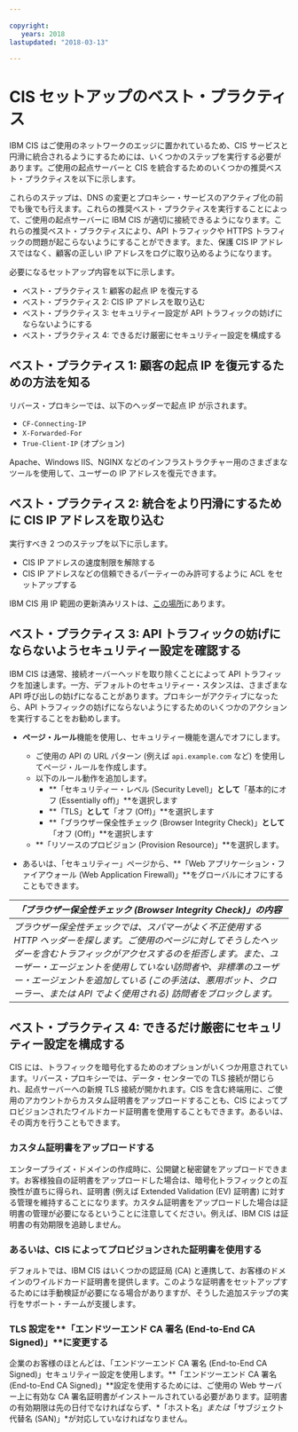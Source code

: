 ```yaml
---
  
copyright:
   years: 2018
lastupdated: "2018-03-13"
 
---
```



# CIS セットアップのベスト・プラクティス

IBM CIS はご使用のネットワークのエッジに置かれているため、CIS サービスと円滑に統合されるようにするためには、いくつかのステップを実行する必要があります。ご使用の起点サーバーと CIS を統合するためのいくつかの推奨ベスト・プラクティスを以下に示します。 

これらのステップは、DNS の変更とプロキシー・サービスのアクティブ化の前でも後でも行えます。これらの推奨ベスト・プラクティスを実行することによって、ご使用の起点サーバーに IBM CIS が適切に接続できるようになります。これらの推奨ベスト・プラクティスにより、API トラフィックや HTTPS トラフィックの問題が起こらないようにすることができます。また、保護 CIS IP アドレスではなく、顧客の正しい IP アドレスをログに取り込めるようになります。

必要になるセットアップ内容を以下に示します。

 * ベスト・プラクティス 1: 顧客の起点 IP を復元する
 * ベスト・プラクティス 2: CIS IP アドレスを取り込む
 * ベスト・プラクティス 3: セキュリティー設定が API トラフィックの妨げにならないようにする
 * ベスト・プラクティス 4: できるだけ厳密にセキュリティー設定を構成する
 
## ベスト・プラクティス 1: 顧客の起点 IP を復元するための方法を知る

リバース・プロキシーでは、以下のヘッダーで起点 IP が示されます。

  * `CF-Connecting-IP`
  * `X-Forwarded-For`
  * `True-Client-IP` (オプション)

Apache、Windows IIS、NGINX などのインフラストラクチャー用のさまざまなツールを使用して、ユーザーの IP アドレスを復元できます。

## ベスト・プラクティス 2: 統合をより円滑にするために CIS IP アドレスを取り込む

実行すべき 2 つのステップを以下に示します。

  * CIS IP アドレスの速度制限を解除する
  * CIS IP アドレスなどの信頼できるパーティーのみ許可するように ACL をセットアップする

IBM CIS 用 IP 範囲の更新済みリストは、[この場所](whitelisted-ips.html)にあります。

## ベスト・プラクティス 3: API トラフィックの妨げにならないようセキュリティー設定を確認する

IBM CIS は通常、接続オーバーヘッドを取り除くことによって API トラフィックを加速します。一方、デフォルトのセキュリティー・スタンスは、さまざまな API 呼び出しの妨げになることがあります。プロキシーがアクティブになったら、API トラフィックの妨げにならないようにするためのいくつかのアクションを実行することをお勧めします。

 * **ページ・ルール**機能を使用し、セキュリティー機能を選んでオフにします。
   * ご使用の API の URL パターン (例えば `api.example.com` など) を使用してページ・ルールを作成します。
   * 以下のルール動作を追加します。
      * **「セキュリティー・レベル (Security Level)」**として**「基本的にオフ (Essentially off)」**を選択します
      * **「TLS」**として**「オフ (Off)」**を選択します
      * **「ブラウザー保全性チェック (Browser Integrity Check)」**として**「オフ (Off)」**を選択します
   * **「リソースのプロビジョン (Provision Resource)」**を選択します。

 * あるいは、「セキュリティー」ページから、**「Web アプリケーション・ファイアウォール (Web Application Firewall)」**をグローバルにオフにすることもできます。

| *「ブラウザー保全性チェック (Browser Integrity Check)」の内容* | 
|------------------------------------------------|
| *ブラウザー保全性チェックでは、スパマーがよく不正使用する HTTP ヘッダーを探します。ご使用のページに対してそうしたヘッダーを含むトラフィックがアクセスするのを拒否します。また、ユーザー・エージェントを使用していない訪問者や、非標準のユーザー・エージェントを追加している (この手法は、悪用ボット、クローラー、または API でよく使用される) 訪問者をブロックします。* |

## ベスト・プラクティス 4: できるだけ厳密にセキュリティー設定を構成する

CIS には、トラフィックを暗号化するためのオプションがいくつか用意されています。リバース・プロキシーでは、データ・センターでの TLS 接続が閉じられ、起点サーバーへの新規 TLS 接続が開かれます。CIS を含む終端用に、ご使用のアカウントからカスタム証明書をアップロードすることも、CIS によってプロビジョンされたワイルドカード証明書を使用することもできます。あるいは、その両方を行うこともできます。

### カスタム証明書をアップロードする
 
エンタープライズ・ドメインの作成時に、公開鍵と秘密鍵をアップロードできます。お客様独自の証明書をアップロードした場合は、暗号化トラフィックとの互換性が直ちに得られ、証明書 (例えば Extended Validation (EV) 証明書) に対する管理を維持することになります。カスタム証明書をアップロードした場合は証明書の管理が必要になるということに注意してください。例えば、IBM CIS は証明書の有効期限を追跡しません。 
 
### あるいは、CIS によってプロビジョンされた証明書を使用する
 
デフォルトでは、IBM CIS はいくつかの認証局 (CA) と連携して、お客様のドメインのワイルドカード証明書を提供します。このような証明書をセットアップするためには手動検証が必要になる場合がありますが、そうした追加ステップの実行をサポート・チームが支援します。
 
### TLS 設定を**「エンドツーエンド CA 署名 (End-to-End CA Signed)」**に変更する
 
企業のお客様のほとんどは、「エンドツーエンド CA 署名 (End-to-End CA Signed)」セキュリティー設定を使用します。**「エンドツーエンド CA 署名 (End-to-End CA Signed)」**設定を使用するためには、ご使用の Web サーバー上に有効な CA 署名証明書がインストールされている必要があります。証明書の有効期限は先の日付でなければならず、*「ホスト名」*または*「サブジェクト代替名 (SAN)」*が対応していなければなりません。

